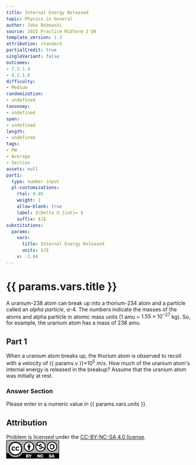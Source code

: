 ```yaml
---
title: Internal Energy Released
topic: Physics in General
author: Jake Bobowski
source: 2015 Practice Midterm 2 Q6
template_version: 1.3
attribution: standard
partialCredit: true
singleVariant: false
outcomes:
- 7.5.1.4
- 8.2.1.0
difficulty:
- Medium
randomization:
- undefined
taxonomy:
- undefined
span:
- undefined
length:
- undefined
tags:
- PW
- Average
- Section
assets: null
part1:
  type: number-input
  pl-customizations:
    rtol: 0.05
    weight: 1
    allow-blank: true
    label: $\Delta U_{int}= $
    suffix: $J$
substitutions:
  params:
    vars:
      title: Internal Energy Released
      units: $J$
    v: -3.64
---
```

# {{ params.vars.title }}
A  uranium-238  atom  can  break  up  into  a  thorium-234  atom  and  a  particle  called  an *alpha particle*, $\alpha$-4.  The numbers indicate the masses of the atoms and alpha particle in atomic mass units (1 amu = $1.55\times 10^{-27}$ kg).  So, for example, the uranium atom has a mass of 238 amu.

## Part 1

When a uranium atom breaks up,  the thorium atom is observed to recoil with a velocity of {{ params.v }}$\times 10^5$ $m/s$. How much of the uranium atom's internal energy is released in the breakup? Assume that the uranium atom was initially at rest.

### Answer Section

Please enter in a numeric value in {{ params.vars.units }}.

## Attribution

Problem is licensed under the [CC-BY-NC-SA 4.0 license](https://creativecommons.org/licenses/by-nc-sa/4.0/).<br> ![The Creative Commons 4.0 license requiring attribution-BY, non-commercial-NC, and share-alike-SA license.](https://raw.githubusercontent.com/firasm/bits/master/by-nc-sa.png)